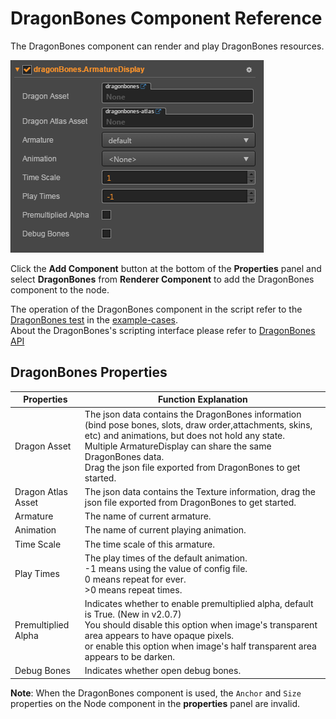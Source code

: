 # DragonBones Component Reference

The DragonBones component can render and play DragonBones resources.

![dragonbones](./dragonbones/properties.png)

Click the **Add Component** button at the bottom of the **Properties** panel and select **DragonBones** from **Renderer Component** to add the DragonBones component to the node.

The operation of the DragonBones component in the script refer to the [DragonBones test](https://github.com/cocos-creator/example-cases/tree/next/assets/cases/dragonbones) in the [example-cases](https://github.com/cocos-creator/example-cases).<br>About the DragonBones's scripting interface please refer to [DragonBones API](../../../api/en/modules/dragonBones.html)

## DragonBones Properties

| Properties |   Function Explanation
| ------------------ | ------------------ |
| Dragon Asset       | The json data contains the DragonBones information (bind pose bones, slots, draw order,attachments, skins, etc) and animations, but does not hold any state.<br>Multiple ArmatureDisplay can share the same DragonBones data.<br>Drag the json file exported from DragonBones to get started.
| Dragon Atlas Asset | The json data contains the Texture information, drag the json file exported from DragonBones to get started.
| Armature           | The name of current armature.
| Animation          | The name of current playing animation.
| Time Scale         | The time scale of this armature.
| Play Times         | The play times of the default animation.<br>-1 means using the value of config file.<br>0 means repeat for ever.<br>>0 means repeat times.
| Premultiplied Alpha| Indicates whether to enable premultiplied alpha, default is True. (New in v2.0.7)<br>You should disable this option when image's transparent area appears to have opaque pixels.<br>or enable this option when image's half transparent area appears to be darken.
| Debug Bones        | Indicates whether open debug bones.

**Note**: When the DragonBones component is used, the `Anchor` and `Size` properties on the Node component in the **properties** panel are invalid.
